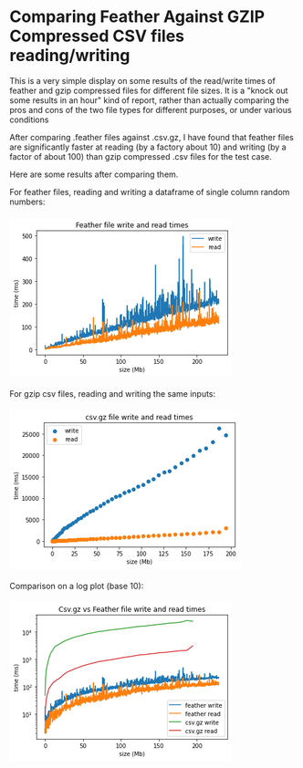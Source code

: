 # Comparing Feather Against GZIP Compressed CSV files reading/writing

This is a very simple display on some results of the read/write times of feather and gzip compressed files for different file sizes. It is a "knock out some results in an hour" kind of report, rather than actually comparing the pros and cons of the two file types for different purposes, or under various conditions

After comparing .feather files against .csv.gz, I have found that feather files are significantly faster at reading (by a factory about 10) and writing (by a factor of about 100) than gzip compressed .csv files for the test case.

Here are some results after comparing them.

For feather files, reading and writing a dataframe of single column random numbers:
####
<img src='assets/feather.png'>


####

For gzip csv files, reading and writing the same inputs:
####
<img src='assets/csvgz.png'>

####

Comparison on a log plot (base 10):
####
<img src='assets/comparison.png'>

